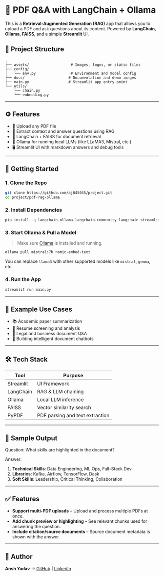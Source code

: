 # 🧠 PDF Q&A with LangChain + Ollama

This is a **Retrieval-Augmented Generation (RAG)** app that allows you to upload a PDF and ask questions about its content. Powered by **LangChain**, **Ollama**, **FAISS**, and a simple **Streamlit** UI.

## 📁 Project Structure

```
.
├── assets/                   # Images, logos, or static files
├── config/
│   └── env.py                # Environment and model config
├── docs/                    # Documentation and demo images
├── main.py                  # Streamlit app entry point
└── utils/
    └── chain.py
    └── embedding.py

```

---

## ⚙️ Features

- 📄 Upload any PDF file
- 🧠 Extract context and answer questions using RAG
- 🔗 LangChain + FAISS for document retrieval
- 🦙 Ollama for running local LLMs (like LLaMA3, Mistral, etc.)
- 🖥️ Streamlit UI with markdown answers and debug tools

---

## 🚀 Getting Started

### 1. Clone the Repo

```bash
git clone https://github.com/aj045045/project.git
cd project/pdf-rag-ollama
```

### 2. Install Dependencies

```bash
pip install -q langchain-ollama langchain-community langchain streamlit pypdf pydantic-settings
```

### 3. Start Ollama & Pull a Model

> Make sure [Ollama](https://ollama.com) is installed and running.

```bash
ollama pull mistral:7b nomic-embed-text
```

You can replace `llama3` with other supported models like `mistral`, `gemma`, etc.

### 4. Run the App

```bash
streamlit run main.py
```

---

## 🧠 Example Use Cases

- 📚 Academic paper summarization
- 💼 Resume screening and analysis
- 📝 Legal and business document Q\&A
- 🤖 Building intelligent document chatbots

---

## 🛠 Tech Stack

| Tool      | Purpose                         |
| --------- | ------------------------------- |
| Streamlit | UI Framework                    |
| LangChain | RAG & LLM chaining              |
| Ollama    | Local LLM inference             |
| FAISS     | Vector similarity search        |
| PyPDF     | PDF parsing and text extraction |

---

## 🧪 Sample Output

Question: What skills are highlighted in the document?

Answer:

1. **Technical Skills**: Data Engineering, ML Ops, Full-Stack Dev
2. **Libraries**: Kafka, Airflow, TensorFlow, Dask
3. **Soft Skills**: Leadership, Critical Thinking, Collaboration

---

## ✅ Features

- **Support multi-PDF uploads** – Upload and process multiple PDFs at once.
- **Add chunk preview or highlighting** – See relevant chunks used for answering the question.
- **Include citation/source documents** – Source document metadata is shown with the answer.

---

## 👤 Author

**Ansh Yadav**
→ [GitHub](https://github.com/aj045045) | [LinkedIn](https://www.linkedin.com/anshyadav045)
